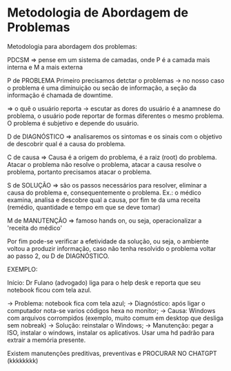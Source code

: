# Metodologia de Abordagem de Problemas

Metodologia para abordagem dos problemas:

PDCSM => pense em um sistema de camadas, onde P é a camada mais interna e M a mais externa

P de PROBLEMA Primeiro precisamos detctar o problemas -> no nosso caso o problema é uma diminuição ou secão de informação, a seção da informação é chamada de downtime.

\=> o quê o usuário reporta -> escutar as dores do usuário é a anamnese do problema, o usuário pode reportar de formas diferentes o mesmo problema. O problema é subjetivo e depende do usuário.

D de DIAGNÓSTICO => analisaremos os sintomas e os sinais com o objetivo de descobrir qual é a causa do problema.

C de causa => Causa é a origem do problema, é a raiz (root) do problema. Atacar o problema não resolve o problema, atacar a causa resolve o problema, portanto precisamos atacar o problema.

S de SOLUÇÃO => são os passos necessários para resolver, eliminar a causa do problema e, consequentemente o problema. Ex.: o médico examina, analisa e descobre qual a causa, por fim te da uma receita (remédio, quantidade e tempo em que se deve tomar)

M de MANUTENÇÃO => famoso hands on, ou seja, operacionalizar a 'receita do médico'

Por fim pode-se verificar a efetividade da solução, ou seja, o ambiente voltou a produzir informação, caso não tenha resolvido o problema voltar ao passo 2, ou D de DIAGNÓSTICO.

EXEMPLO:

Início: Dr Fulano (advogado) liga para o help desk e reporta que seu notebook ficou com tela azul.

\-> Problema: notebook fica com tela azul; -> Diagnóstico: após ligar o computador nota-se varios códigos hexa no monitor; -> Causa: Windows com arquivos corrompidos (exemplo, muito comum em desktop que desliga sem nobreak) -> Solução: reinstalar o Windows; -> Manutenção: pegar a ISO, instalar o windows, instalar os aplicativos. Usar uma hd padrão para extrair a memória presente.

Existem manutenções preditivas, preventivas e PROCURAR NO CHATGPT (kkkkkkkk)
